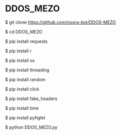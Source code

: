 # DDOS_MEZO

$ git clone https://github.com/noora-bot/DDOS-MEZO

$ cd DDOS_MEZO

$ pip install requests

$ pip install r

$ pip install os

$ pip install threading

$ pip install random

$ pip install click

$ pip install fake_headers

$ pip install time

$ pip install pyfiglet

$ python DDOS_MEZO.py
